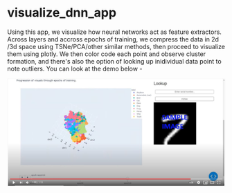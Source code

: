 # visualize_dnn_app

Using this app, we visualize how neural networks act as feature extractors. Across layers and accross epochs of training, we compress the data in 2d /3d space using TSNe/PCA/other similar methods, then proceed to visualize them using plotly. We then color code each point and observe cluster formation, and there's also the option of looking up inidividual data point to note outliers. You can look at the demo below - 

<div align="center">
  <a href="https://www.youtube.com/watch?v=Gcj6ArmyZog"><img src="https://github.com/pranavdg1997/visualize_dnn_app/blob/main/screenshot.JPG" alt="IMAGE ALT TEXT"></a>
</div>

